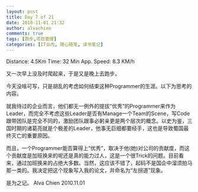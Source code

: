 ```yaml
---
layout: post
title: Day 7 of 21
date: 2010-11-01 21:32
author: alvachien
comments: true
tags: [跑步,项目管理]
categories: [IT业内, 随心随笔, 读书笔记]
---
```

Distance: 4.5Km
Time: 32 Min
App. Speed: 8.3 KM/h

又一次早上没及时爬起来，于是又是晚上去跑步。

今天没啥可写，只是胡乱的考虑如何结束这种Programmer的生涯。以下为思考的内容。

就我待过的企业而言，他们都无一例外的提拔“优秀”的Programmer来作为Leader，而完全不考虑这些Leader是否有Manage一个Team的Scene，写Code跟带团队是完全不同的，激励团队跟事必躬亲更是两个层次的概念。以史为鉴，三国时期的诸葛亮就是个极差的Leader，他事无巨细都要经手，这也是导致蜀国最终灭亡的重要原因。

而且，一个Programmer能否算得上“优秀”，取决于他(她)对公司的贡献度，而这个贡献度是加班换来的呢还是真的能力过人，这是一个很Trick的问题。目前看来，通过加班换来的占绝大多数。当然，这应该不错了，起码不是国企中溜须拍马那一类的。我决定把这个现象写入我的论文，并命名为“左拐道”现象。

是为之记。
Alva Chien
2010.11.01
